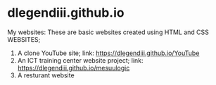 # dlegendiii.github.io
My websites:
These are basic websites created using HTML and CSS
WEBSITES;
1. A clone YouTube site; link: https://dlegendiii.github.io/YouTube
2. An ICT training center website project; link:  https://dlegendiii.github.io/mesuulogic
3. A resturant website
